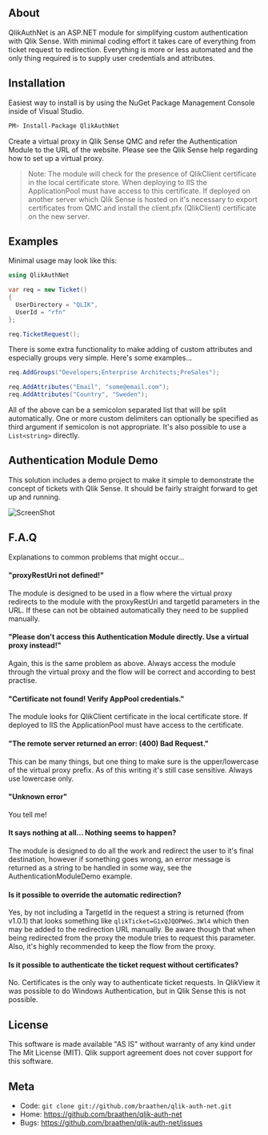 ## About

QlikAuthNet is an ASP.NET module for simplifying custom authentication with Qlik Sense. With minimal coding effort it takes care of everything from ticket request to redirection. Everything is more or less automated and the only thing required is to supply user credentials and attributes.

## Installation

Easiest way to install is by using the NuGet Package Management Console inside of Visual Studio.

```sh
PM> Install-Package QlikAuthNet
```

Create a virtual proxy in Qlik Sense QMC and refer the Authentication Module to the URL of the website. Please see the Qlik Sense help regarding how to set up a virtual proxy.

>Note: The module will check for the presence of QlikClient certificate in the local certificate store. When deploying to IIS the ApplicationPool must have access to this certificate. If deployed on another server which Qlik Sense is hosted on it's necessary to export certificates from QMC and install the client.pfx (QlikClient) certificate on the new server.

## Examples

Minimal usage may look like this:

```cs
using QlikAuthNet

var req = new Ticket()
{
  UserDirectory = "QLIK",
  UserId = "rfn"
};

req.TicketRequest();
```

There is some extra functionality to make adding of custom attributes and especially groups very simple. Here's some examples...

```cs
req.AddGroups("Developers;Enterprise Architects;PreSales");

req.AddAttributes("Email", "some@email.com");
req.AddAttributes("Country", "Sweden");
```

All of the above can be a semicolon separated list that will be split automatically. One or more custom delimiters can optionally be specified as third argument if semicolon is not appropriate. It's also possible to use a `List<string>` directly.

## Authentication Module Demo

This solution includes a demo project to make it simple to demonstrate the concept of tickets with Qlik Sense. It should be fairly straight forward to get up and running.

![ScreenShot](https://raw.github.com/braathen/qlik-auth-net/master/Images/screenshot.png)

## F.A.Q

Explanations to common problems that might occur...

#### "proxyRestUri not defined!"
The module is designed to be used in a flow where the virtual proxy redirects to the module with the proxyRestUri and targetId parameters in the URL. If these can not be obtained automatically they need to be supplied manually.

#### "Please don't access this Authentication Module directly. Use a virtual proxy instead!"
Again, this is the same problem as above. Always access the module through the virtual proxy and the flow will be correct and according to best practise.

#### "Certificate not found! Verify AppPool credentials."
The module looks for QlikClient certificate in the local certificate store. If deployed to IIS the ApplicationPool must have access to the certificate.

#### "The remote server returned an error: (400) Bad Request."
This can be many things, but one thing to make sure is the upper/lowercase of the virtual proxy prefix. As of this writing it's still case sensitive. Always use lowercase only.

#### "Unknown error"
You tell me!

#### It says nothing at all... Nothing seems to happen?
The module is designed to do all the work and redirect the user to it's final destination, however if something goes wrong, an error message is returned as a string to be handled in some way, see the AuthenticationModuleDemo example.

#### Is it possible to override the automatic redirection?
Yes, by not including a TargetId in the request a string is returned (from v1.0.1) that looks something like `qlikTicket=G1xQJQOPWeG.3Wl4` which then may be added to the redirection URL manually. Be aware though that when being redirected from the proxy the module tries to request this parameter. Also, it's highly recommended to keep the flow from the proxy.

#### Is it possible to authenticate the ticket request without certificates?
No. Certificates is the only way to authenticate ticket requests. In QlikView it was possible to do Windows Authentication, but in Qlik Sense this is not possible.

## License

This software is made available "AS IS" without warranty of any kind under The Mit License (MIT). Qlik support agreement does not cover support for this software.

## Meta

* Code: `git clone git://github.com/braathen/qlik-auth-net.git`
* Home: <https://github.com/braathen/qlik-auth-net>
* Bugs: <https://github.com/braathen/qlik-auth-net/issues>
